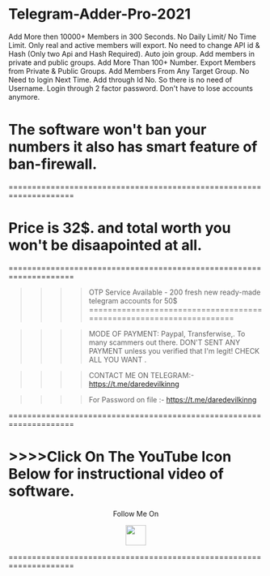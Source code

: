 # Telegram-Adder-Pro-2021
Add More then 10000+ Members in 300 Seconds. No Daily Limit/ No Time Limit. Only real and active members will export. No need to change API id &amp; Hash (Only two Api and Hash Required). Auto join group. Add members in private and public groups. Add More Than 100+ Number. Export Members from Private &amp; Public Groups. Add Members From Any Target Group. No Need to login Next Time. Add through Id No. So there is no need of Username. Login through 2 factor password. Don't have to lose accounts anymore.

# The software won't ban your numbers it also has smart feature of ban-firewall.

====================================================================

# Price is 32$. and total worth you won't be disaapointed at all.
====================================================================

>>>>OTP Service Available - 200 fresh new ready-made telegram accounts for 50$
====================================================================

>>>>MODE OF PAYMENT: Paypal, Transferwise,. To many scammers out there. DON'T SENT ANY PAYMENT unless you verified that I'm legit! CHECK ALL YOU WANT .

>>>>CONTACT ME ON TELEGRAM:- https://t.me/daredevilkinng

>>>>For Password on file :- https://t.me/daredevilkinng

====================================================================
# >>>>Click On The YouTube Icon Below for instructional video of software.

<p align="center">
  Follow Me On
</p>
<p align="center">
  <a href="https://youtu.be/PToSTlVUW0M?list=TLPQMDQwMTIwMjFlhYcFLoHJbA">
    <img src="https://www.iconsdb.com/icons/preview/black/youtube-4-xxl.png" width="40" height="40">
  </a>
</p>

====================================================================
